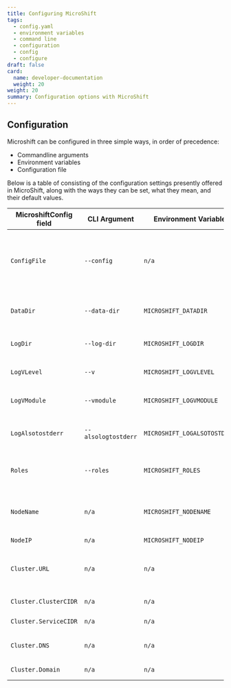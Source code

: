 ```yaml
---
title: Configuring MicroShift
tags:
  - config.yaml
  - environment variables
  - command line
  - configuration
  - config
  - configure
draft: false
card:
  name: developer-documentation
  weight: 20
weight: 20
summary: Configuration options with MicroShift
---
```


<!-- 
todo: 
- logging 
-->

## Configuration

Microshift can be configured in three simple ways, in order of precedence: 
- Commandline arguments
- Environment variables
- Configuration file

Below is a table of consisting of the configuration settings presently offered in MicroShift, along with the ways they can be set, what they mean, and their default values.

| MicroshiftConfig field | CLI Argument | Environment Variable | Configuration File | Meaning | Default |
| ---------------------- | ------------ | -------------------- | ------------------ | ------- | ------- |
| `ConfigFile` | `--config` | `n/a` | `n/a` | Path to a config file used to populate the rest of the values | `"~/.microshift/config.yaml"` if the file exists, else `/etc/microshift/config.yaml` if it exists, else `""` | 
| `DataDir` | `--data-dir` | `MICROSHIFT_DATADIR` | `.dataDir` | Data directory for MicroShift | `"~/.microshift/data"` |
| `LogDir` | `--log-dir` | `MICROSHIFT_LOGDIR` | `.logDir` | Directory to output logfiles to | `""` | 
| `LogVLevel` | `--v` | `MICROSHIFT_LOGVLEVEL` | `.logVLevel` | Log verbosity level | `0` |
| `LogVModule` | `--vmodule` | `MICROSHIFT_LOGVMODULE` | `.logVModule` | Log verbosity module | `""` | 
| `LogAlsotostderr` | `--alsologtostderr` | `MICROSHIFT_LOGALSOTOSTDERR` | `.logAlsotostderr` | Log into standard error as well | `false` | 
| `Roles` | `--roles` | `MICROSHIFT_ROLES` | `.roles` | Roles available on the cluster | `["controlplane", "node"]` |
| `NodeName` | `n/a` | `MICROSHIFT_NODENAME` | `.nodeName` | Name of the node to run MicroShift on | `os.Hostname()` |
| `NodeIP` | `n/a` | `MICROSHIFT_NODEIP` | `.nodeIP` | Node's IP | `util.GetHostIP()` |
| `Cluster.URL` | `n/a` | `n/a` | `.cluster.url` | URL that the cluster will run on | `"https://127.0.0.1:6443"` |
| `Cluster.ClusterCIDR` | `n/a` | `n/a` | `.cluster.clusterCIDR` | Cluster's CIDR | `"10.42.0.0/16"` |
| `Cluster.ServiceCIDR` | `n/a` | `n/a` | `.cluster.serviceCIDR` | Service CIDR | `"10.43.0.0/16"` |
| `Cluster.DNS` | `n/a` | `n/a` | `.cluster.dns` | Cluster's DNS server | `"10.43.0.10"` |
| `Cluster.Domain` | `n/a` | `n/a` | `.cluster.domain` | Cluster's domain | `"cluster.local"` |
